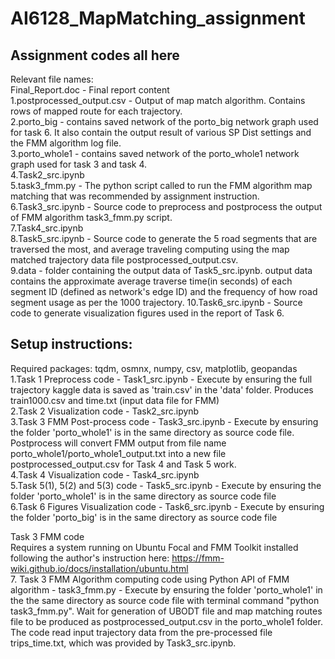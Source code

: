# AI6128_MapMatching_assignment 

## Assignment codes all here  
Relevant file names:  
Final_Report.doc - Final report content  
1.postprocessed_output.csv - Output of map match algorithm. Contains rows of mapped route for each trajectory.  
2.porto_big - contains saved network of the porto_big network graph used for task 6. It also contain the output result of various SP Dist settings and the FMM algorithm log file.  
3.porto_whole1 - contains saved network of the porto_whole1 network graph used for task 3 and task 4.  
4.Task2_src.ipynb  
5.task3_fmm.py - The python script called to run the FMM algorithm map matching that was recommended by assignment instruction.  
6.Task3_src.ipynb - Source code to preprocess and postprocess the output of FMM algorithm task3_fmm.py script.  
7.Task4_src.ipynb  
8.Task5_src.ipynb - Source code to generate the 5 road segments that are traversed the most, and average traveling computing using the map matched trajectory data file postprocessed_output.csv.  
9.data - folder containing the output data of Task5_src.ipynb. output data contains the approximate average traverse time(in seconds) of each segment ID (defined as network's edge ID) and the frequency of how road segment usage as per the 1000 trajectory.
10.Task6_src.ipynb - Source code to generate visualization figures used in the report of Task 6.  

## Setup instructions:
Required packages: tqdm, osmnx, numpy, csv, matplotlib, geopandas  
1.Task 1 Preprocess code - Task1_src.ipynb - Execute by ensuring the full trajectory kaggle data is saved as 'train.csv' in the 'data' folder. Produces train1000.csv and time.txt (input data file for FMM)   
2.Task 2 Visualization code - Task2_src.ipynb  
3.Task 3 FMM Post-process code - Task3_src.ipynb - Execute by ensuring the folder 'porto_whole1' is in the same directory as source code file.
Postprocess will convert FMM output from file name porto_whole1/porto_whole1_output.txt into a new file postprocessed_output.csv for Task 4 and Task 5 work.  
4.Task 4 Visualization code - Task4_src.ipynb  
5.Task 5(1), 5(2) and 5(3) code - Task5_src.ipynb - Execute by ensuring the folder 'porto_whole1' is in the same directory as source code file  
6.Task 6 Figures Visualization code - Task6_src.ipynb - Execute by ensuring the folder 'porto_big' is in the same directory as source code file  

Task 3 FMM code  
Requires a system running on Ubuntu Focal and FMM Toolkit installed following the author's instruction here: https://fmm-wiki.github.io/docs/installation/ubuntu.html    
7. Task 3 FMM Algorithm computing code using Python API of FMM algorithm - task3_fmm.py - Execute by ensuring the folder 'porto_whole1' in the the same directory as source code file with terminal command "python task3_fmm.py". 
Wait for generation of UBODT file and map matching routes file to be produced as postprocessed_output.csv in the porto_whole1 folder. The code read input trajectory data from the pre-processed file trips_time.txt, which was provided by Task3_src.ipynb.    
